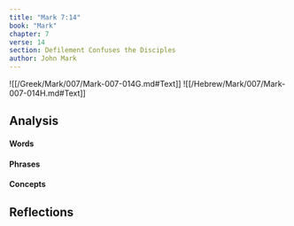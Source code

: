 ```yaml
---
title: "Mark 7:14"
book: "Mark"
chapter: 7
verse: 14
section: Defilement Confuses the Disciples
author: John Mark
---
```

![[/Greek/Mark/007/Mark-007-014G.md#Text]]
![[/Hebrew/Mark/007/Mark-007-014H.md#Text]]

## Analysis

#### Words

#### Phrases

#### Concepts

## Reflections
